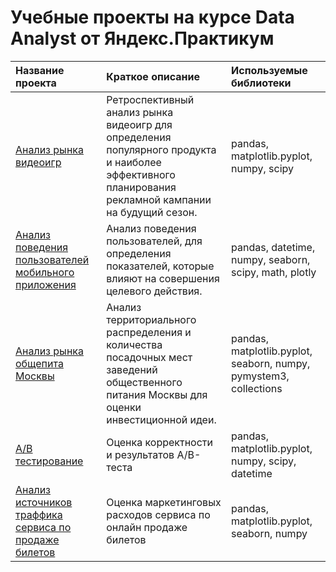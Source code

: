 # Учебные проекты на курсе Data Analyst от Яндекс.Практикум
| Название проекта | Краткое описание | Используемые библиотеки |
| :-------------------- | :-------------------- | :-------------------- |
| [Анализ рынка видеоигр](game-market-analysis) | Ретроспективный анализ рынка видеоигр для определения популярного продукта и наиболее эффективного планирования рекламной кампании на будущий сезон. | pandas, matplotlib.pyplot, numpy, scipy |
| [Анализ поведения пользователей мобильного приложения](user-analysis-mobapp) | Анализ поведения пользователей, для определения показателей, которые влияют на совершения целевого действия. | pandas, datetime, numpy, seaborn, scipy, math, plotly |
| [Анализ рынка общепита Москвы](catering-market-analysis) | Анализ территориального распределения и количества посадочных мест заведений общественного питания Москвы для оценки инвестиционной идеи. | pandas, matplotlib.pyplot, seaborn, numpy, pymystem3, collections |
| [A/B тестирование](ab-test) | Оценка корректности и результатов A/B-теста | pandas, matplotlib.pyplot, numpy, scipy, datetime |
| [Анализ источников траффика сервиса по продаже билетов](analysis-of-traffic-sources) | Оценка маркетинговых расходов сервиса по онлайн продаже билетов | pandas, matplotlib.pyplot, seaborn, numpy |
